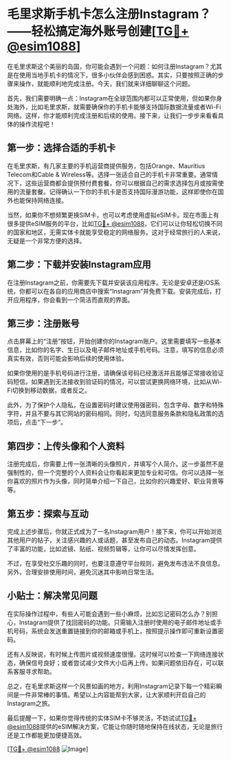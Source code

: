 # 毛里求斯手机卡怎么注册Instagram？——轻松搞定海外账号创建[[TG💪+ @esim1088](https://t.me/s/esim1088)]

在毛里求斯这个美丽的岛国，你可能会遇到一个问题：如何注册Instagram？尤其是在使用当地手机卡的情况下，很多小伙伴会感到困惑。其实，只要按照正确的步骤来操作，就能顺利地完成注册。今天，我们就来详细聊聊这个问题。

首先，我们需要明确一点：Instagram在全球范围内都可以正常使用，但如果你身处海外，比如毛里求斯，就需要确保你的手机卡能够支持国际数据流量或者Wi-Fi网络。这样，你才能顺利完成注册和后续的使用。接下来，让我们一步步来看看具体的操作流程吧！

## 第一步：选择合适的手机卡

在毛里求斯，有几家主要的手机运营商提供服务，包括Orange、Mauritius Telecom和Cable & Wireless等。选择一张适合自己的手机卡非常重要。通常情况下，这些运营商都会提供预付费套餐，你可以根据自己的需求选择包月或按需使用的流量套餐。记得确认一下你的手机卡是否支持国际漫游功能，这样即使你在国外也能保持网络连接。

当然，如果你不想频繁更换SIM卡，也可以考虑使用虚拟eSIM卡。现在市面上有很多提供eSIM服务的平台，比如[TG💪+ @esim1088](https://t.me/s/esim1088)，它们可以让你轻松切换不同的国家和地区，无需实体卡就能享受稳定的网络服务。这对于经常旅行的人来说，无疑是一个非常方便的选择。

## 第二步：下载并安装Instagram应用

在注册Instagram之前，你需要先下载并安装该应用程序。无论是安卓还是iOS系统，你都可以在各自的应用商店中搜索“Instagram”并免费下载。安装完成后，打开应用程序，你会看到一个简洁而直观的界面。

## 第三步：注册账号

点击屏幕上的“注册”按钮，开始创建你的Instagram账户。这里需要填写一些基本信息，比如你的名字、生日以及电子邮件地址或手机号码。注意，填写的信息必须真实有效，否则可能会影响后续的使用体验。

如果你使用的是手机号码进行注册，请确保该号码已经激活并且能够正常接收验证码短信。如果遇到无法接收到验证码的情况，可以尝试更换网络环境，比如从Wi-Fi切换到移动数据，或者反之。

此外，为了保护个人隐私，在设置密码时建议使用强密码，包含字母、数字和特殊字符，并且不要与其它网站的密码相同。同时，勾选同意服务条款和隐私政策的选项后，点击“下一步”。

## 第四步：上传头像和个人资料

注册完成后，你需要上传一张清晰的头像照片，并填写个人简介。这一步虽然不是强制性的，但一个完整的个人资料会让你看起来更加专业和可信。你可以选择一张你喜欢的照片作为头像，同时简单介绍一下自己，比如你的兴趣爱好、职业背景等等。

## 第五步：探索与互动

完成上述步骤后，你就正式成为了一名Instagram用户！接下来，你可以开始浏览其他用户的帖子，关注感兴趣的人或话题，甚至发布自己的动态。Instagram提供了丰富的功能，比如滤镜、贴纸、视频剪辑等，让你可以尽情发挥创意。

不过，在享受社交乐趣的同时，也要注意遵守平台规则，避免发布违法不良信息。另外，合理安排使用时间，避免沉迷其中影响日常生活。

## 小贴士：解决常见问题

在实际操作过程中，有些人可能会遇到一些小麻烦，比如忘记密码怎么办？别担心，Instagram提供了找回密码的功能。只需输入注册时使用的电子邮件地址或手机号码，系统会发送重置链接到你的邮箱或手机上，按照提示操作即可重新设置密码。

还有人反映说，有时候上传图片或视频速度很慢。这时候可以检查一下网络连接状态，确保信号良好；或者尝试减少文件大小后再上传。如果问题依旧存在，可以联系客服寻求帮助。

总之，在毛里求斯这样一个风景如画的地方，利用Instagram记录下每一个精彩瞬间是一件非常棒的事情。希望以上内容能帮到大家，让大家顺利开启自己的Instagram之旅。

最后提醒一下，如果你觉得传统的实体SIM卡不够灵活，不妨试试[TG💪+ @esim1088](https://t.me/s/esim1088)提供的eSIM解决方案，它能让你随时随地保持在线状态，无论是旅行还是工作都能更加便捷高效。

[[TG💪+ @esim1088](https://t.me/s/esim1088) ![Image](https://i.postimg.cc/4NQfJmqS/Snipaste-2025-05-13-00-14-12.png)]